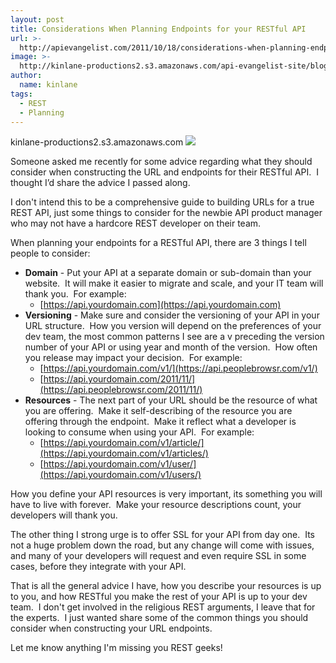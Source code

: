 ```yaml
---
layout: post
title: Considerations When Planning Endpoints for your RESTful API
url: >-
  http://apievangelist.com/2011/10/18/considerations-when-planning-endpoints-for-your-restful-api/
image: >-
  http://kinlane-productions2.s3.amazonaws.com/api-evangelist-site/blog/Tag-Cloud-REST-URL.png
author:
  name: kinlane
tags:
  - REST
  - Planning
---
```

kinlane-productions2.s3.amazonaws.com ![](http://kinlane-productions.s3.amazonaws.com/api-evangelist/Tag-Cloud-REST-URL.png)

Someone asked me recently for some advice regarding what they should consider when constructing the URL and endpoints for their RESTful API.  I thought I’d share the advice I passed along.

I don't intend this to be a comprehensive guide to building URLs for a true REST API, just some things to consider for the newbie API product manager who may not have a hardcore REST developer on their team.

When planning your endpoints for a RESTful API, there are 3 things I tell people to consider:

*   **Domain** - Put your API at a separate domain or sub-domain than your website.  It will make it easier to migrate and scale, and your IT team will thank you.  For example: 
    *   [https://api.yourdomain.com](https://api.yourdomain.com)
*   **Versioning** - Make sure and consider the versioning of your API in your URL structure.  How you version will depend on the preferences of your dev team, the most common patterns I see are a v preceding the version number of your API or using year and month of the version.  How often you release may impact your decision.  For example:
    *   [https://api.yourdomain.com/v1/](https://api.peoplebrowsr.com/v1/)
    *   [https://api.yourdomain.com/2011/11/](https://api.peoplebrowsr.com/2011/11/)
*   **Resources** - The next part of your URL should be the resource of what you are offering.  Make it self-describing of the resource you are offering through the endpoint.  Make it reflect what a developer is looking to consume when using your API.  For example:
    *   [https://api.yourdomain.com/v1/article/](https://api.yourdomain.com/v1/articles/)
    *   [https://api.yourdomain.com/v1/user/](https://api.yourdomain.com/v1/users/)

How you define your API resources is very important, its something you will have to live with forever.  Make your resource descriptions count, your developers will thank you.

The other thing I strong urge is to offer SSL for your API from day one.  Its not a huge problem down the road, but any change will come with issues, and many of your developers will request and even require SSL in some cases, before they integrate with your API.

That is all the general advice I have, how you describe your resources is up to you, and how RESTful you make the rest of your API is up to your dev team.  I don't get involved in the religious REST arguments, I leave that for the experts.  I just wanted share some of the common things you should consider when constructing your URL endpoints.

Let me know anything I'm missing you REST geeks!